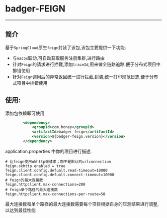 # badger-FEIGN

---
## 简介

基于`SpringCloud`原生`feign`封装了该包,该包主要提供一下功能:

* 与`nacos`联动,可自动获取服务注册集群,进行路由
* 针对`Feign`的请求进行拦截,添加`traceId`,用来做全链路追踪,便于分布式项目中排错使用
* 针对`Feign`调用后的异常返回统一进行拦截,封装,统一打印规范日志,便于分布式项目中排错使用

## 使用:

添加包依赖即可使用
```xml
        <dependency>
            <groupId>com.honey</groupId>
            <artifactId>badger-feign</artifactId>
            <version>${badger-feign.version}</version>
        </dependency>
```


application.properties 中你的项目进行描述.

```properties
# 让feign使用okhttp做请求；而不是默认的urlconnection
feign.okhttp.enabled = true
feign.client.config.defualt.read-timeout=10000
feign.client.config.defualt.connect-timeout=10000
# feign的最大连接数
feign.httpclient.max-connections=200
# feign单个路径的最大连接数
feign.httpclient.max-connections-per-route=50
```

最大连接数和单个路径的最大连接数需要每个项目根据自身的压测结果进行调整,以达到最佳性能
